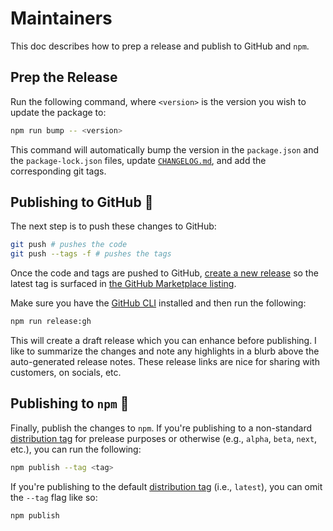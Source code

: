 # Maintainers

This doc describes how to prep a release and publish to GitHub and `npm`.

## Prep the Release

Run the following command, where `<version>` is the version you wish to update the package to:

```sh
npm run bump -- <version>
```

This command will automatically bump the version in the `package.json` and the `package-lock.json` files, update [`CHANGELOG.md`](./CHANGELOG.md), and add the corresponding git tags.

## Publishing to GitHub :octopus:

The next step is to push these changes to GitHub:

```sh
git push # pushes the code
git push --tags -f # pushes the tags
```

Once the code and tags are pushed to GitHub, [create a new release](https://docs.github.com/en/repositories/releasing-projects-on-github/managing-releases-in-a-repository#creating-a-release) so the latest tag is surfaced in [the GitHub Marketplace listing](https://github.com/marketplace/actions/rdme-sync-to-readme).

Make sure you have the [GitHub CLI](https://cli.github.com) installed and then run the following:

```sh
npm run release:gh
```

This will create a draft release which you can enhance before publishing. I like to summarize the changes and note any highlights in a blurb above the auto-generated release notes. These release links are nice for sharing with customers, on socials, etc.

## Publishing to `npm` :rocket:

Finally, publish the changes to `npm`. If you're publishing to a non-standard [distribution tag](https://docs.npmjs.com/adding-dist-tags-to-packages) for prelease purposes or otherwise (e.g., `alpha`, `beta`, `next`, etc.), you can run the following:

```sh
npm publish --tag <tag>
```

If you're publishing to the default [distribution tag](https://docs.npmjs.com/adding-dist-tags-to-packages) (i.e., `latest`), you can omit the `--tag` flag like so:

```sh
npm publish
```
